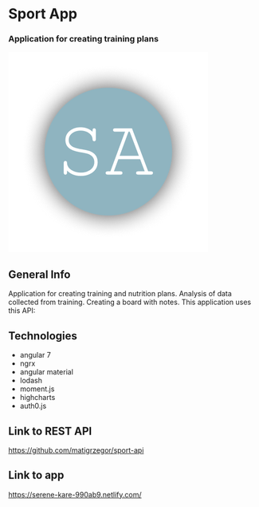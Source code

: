 # Sport App
### Application for creating training plans

![Logo](titlepic.png)

## General Info

Application for creating training and nutrition plans. Analysis of data collected from training. Creating a board with notes.
This application uses this API: 

## Technologies

- angular 7
- ngrx
- angular material
- lodash
- moment.js
- highcharts
- auth0.js

## Link to REST API

https://github.com/matigrzegor/sport-api

## Link to app

https://serene-kare-990ab9.netlify.com/
